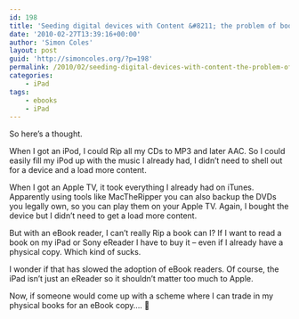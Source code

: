 ```yaml
---
id: 198
title: 'Seeding digital devices with Content &#8211; the problem of books'
date: '2010-02-27T13:39:16+00:00'
author: 'Simon Coles'
layout: post
guid: 'http://simoncoles.org/?p=198'
permalink: /2010/02/seeding-digital-devices-with-content-the-problem-of-books/
categories:
    - iPad
tags:
    - ebooks
    - iPad
---
```


So here’s a thought.

When I got an iPod, I could Rip all my CDs to MP3 and later AAC. So I could easily fill my iPod up with the music I already had, I didn’t need to shell out for a device and a load more content.

When I got an Apple TV, it took everything I already had on iTunes. Apparently using tools like MacTheRipper you can also backup the DVDs you legally own, so you can play them on your Apple TV. Again, I bought the device but I didn’t need to get a load more content.

But with an eBook reader, I can’t really Rip a book can I? If I want to read a book on my iPad or Sony eReader I have to buy it – even if I already have a physical copy. Which kind of sucks.

I wonder if that has slowed the adoption of eBook readers. Of course, the iPad isn’t just an eReader so it shouldn’t matter too much to Apple.

Now, if someone would come up with a scheme where I can trade in my physical books for an eBook copy…. 🙂